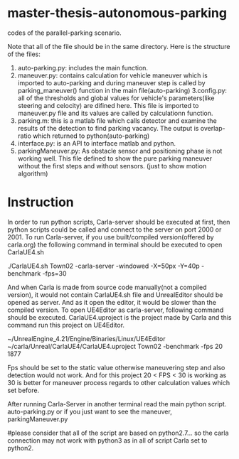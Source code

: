 # master-thesis-autonomous-parking
codes of the parallel-parking scenario.

Note that all of the file should be in the same directory.
Here is the structure of the files:
1. auto-parking.py: includes the main function.
2. maneuver.py: contains calculation for vehicle maneuver which is imported to auto-parking and during maneuver step is called by parking_maneuver() function in the main file(auto-parking)
3.config.py: all of the thresholds and global values for vehicle's parameters(like steering and celocity) are difined here. This file is imported to maneuver.py file and its values are called by calculationn function.
4. parking.m: this is a matlab file which calls detector and examine the results of the detection to find parking vacancy. The output is overlap-ratio which returned to python(auto-parking)
5. interface.py: is an API to interface matlab and python.
6. parkingManeuver.py: As obstacle sensor and positioning phase is not working well. This file defined to show the pure parking maneuver without the first steps and without sensors. (just to show motion algorithm)

# Instruction
In order to run python scripts, Carla-server should be executed at first, then python scripts could be called and connect to the server on port 2000 or 2001. 
To run Carla-server, if you use built/compiled version(offered by carla.org) the following command in terminal should be executed to open CarlaUE4.sh

./CarlaUE4.sh Town02 -carla-server -windowed -X=50px -Y=40p -benchmark -fps=30


And when Carla is made from source code manually(not a compiled version), it would not contain CarlaUE4.sh file and UnrealEditor should be opened as server. And as it open the editor, it would be slower than the compiled version. To open UE4Editor as carla-server, following command should be executed. CarlaUE4.uproject is the project made by Carla and this command run this project on UE4Editor.

~/UnrealEngine_4.21/Engine/Binaries/Linux/UE4Editor ~/carla/Unreal/CarlaUE4/CarlaUE4.uproject Town02 -benchmark -fps 20
 1877 


Fps should be set to the static value  otherwise maneuvering step and also detection would not work. And for this project 
20 < FPS < 30 is working as 30 is better for maneuver process regards to other calculation values which set before.

After running Carla-Server in another terminal read the main python script. auto-parking.py or if you just want to see the maneuver, parkingManeuver.py

#please consider that all of the script are based on python2.7... so the carla connection may not work with python3 as in all of script Carla set to python2.


